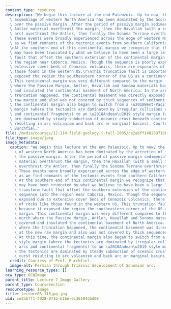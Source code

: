 ```yaml
---
content_type: resource
description: "We begin this lecture at the end Paleozoic. Up to now, the tectonic\
  \ assemblage of western North America has been dominated by the accretion of terranes\
  \ over the passive margin. After the period of passive margin sedimentation, the\
  \ Antler material overthrust the margin, then the Havallah (with a small island\
  \ arc) overthrust the Antler, then finally the Sonoma Terrane overthrust the Havallah.\
  \ These events were broadly experienced across the edge of western North America\
  \ as we find remnants of the tectonic events from southern California to Alaska.\r\
  \nAt the southern end of this continental margin we recognize that this sequence\
  \ may have been truncated by what we believe to have been a large left lateral transform\
  \ fault that offset the southern extension of the continental margin sequence into\
  \ the region near Caborca, Mexico. Though the sequence is poorly exposed due to\
  \ extensive cover beds of Cenozoic volcanics, there are exposures of rocks like\
  \ those found in the western US.\r\nThis truncation fault is important because it\
  \ exposed the region the southeastern corner of the US as a continental margin.\
  \ This continental margin was very different compared to the margin further north\
  \ where the Passive Margin, Antler, Havallah and Sonoma materials bordered, covered\
  \ and insulated the continental basement of North America. In the area where the\
  \ truncation happened, the continental basement was directly exposed at the new\
  \ raw margin and also was not covered by thick sequences of sediment. At this time,\
  \ the continental margin also began to switch from a \u2018West-Pacific\u2019 style\
  \ margin (where the tectonics are dominated by irregular collisions of island arcs\
  \ and continental fragments) to an \u2018Andean\u2019 style margin (where the tectonics\
  \ are dominated by steady subduction of oceanic crust beneath continental curst\
  \ resulting in arc volcanism and back arc or marginal basins). Courtesy of Prof.\
  \ Burchfiel."
file: /media/courses/12-114-field-geology-i-fall-2005/ce2abff14028971bb16eec36194d5d08_lecture03_118jpg.jpg
file_type: image/jpeg
image_metadata:
  caption: "We begin this lecture at the end Paleozoic. Up to now, the tectonic assemblage\
    \ of western North America has been dominated by the accretion of terranes over\
    \ the passive margin. After the period of passive margin sedimentation, the Antler\
    \ material overthrust the margin, then the Havallah (with a small island arc)\
    \ overthrust the Antler, then finally the Sonoma Terrane overthrust the Havallah.\
    \ These events were broadly experienced across the edge of western North America\
    \ as we find remnants of the tectonic events from southern California to Alaska.\
    \ At the southern end of this continental margin we recognize that this sequence\
    \ may have been truncated by what we believe to have been a large left lateral\
    \ transform fault that offset the southern extension of the continental margin\
    \ sequence into the region near Caborca, Mexico. Though the sequence is poorly\
    \ exposed due to extensive cover beds of Cenozoic volcanics, there are exposures\
    \ of rocks like those found in the western US. This truncation fault is important\
    \ because it exposed the region the southeastern corner of the US as a continental\
    \ margin. This continental margin was very different compared to the margin further\
    \ north where the Passive Margin, Antler, Havallah and Sonoma materials bordered,\
    \ covered and insulated the continental basement of North America. In the area\
    \ where the truncation happened, the continental basement was directly exposed\
    \ at the new raw margin and also was not covered by thick sequences of sediment.\
    \ At this time, the continental margin also began to switch from a \u2018West-Pacific\u2019\
    \ style margin (where the tectonics are dominated by irregular collisions of island\
    \ arcs and continental fragments) to an \u2018Andean\u2019 style margin (where\
    \ the tectonics are dominated by steady subduction of oceanic crust beneath continental\
    \ curst resulting in arc volcanism and back arc or marginal basins)."
  credit: Courtesy of Prof. Burchfiel.
  image-alt: Permian through Triassic development of Sonomian arc.
learning_resource_types: []
ocw_type: OCWImage
parent_title: Lecture 7 Image Gallery
parent_type: CourseSection
resourcetype: Image
title: lecture03_118jpg.jpg
uid: ce2abff1-4028-971b-b16e-ec36194d5d08
---
```

